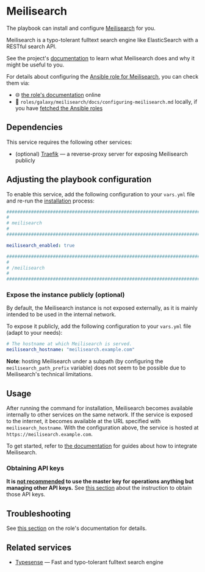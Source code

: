 <!--
SPDX-FileCopyrightText: 2020 - 2024 MDAD project contributors
SPDX-FileCopyrightText: 2020 - 2024 Slavi Pantaleev
SPDX-FileCopyrightText: 2020 Aaron Raimist
SPDX-FileCopyrightText: 2020 Chris van Dijk
SPDX-FileCopyrightText: 2020 Dominik Zajac
SPDX-FileCopyrightText: 2020 Mickaël Cornière
SPDX-FileCopyrightText: 2022 François Darveau
SPDX-FileCopyrightText: 2022 Julian Foad
SPDX-FileCopyrightText: 2022 Warren Bailey
SPDX-FileCopyrightText: 2023 Antonis Christofides
SPDX-FileCopyrightText: 2023 Felix Stupp
SPDX-FileCopyrightText: 2023 Julian-Samuel Gebühr
SPDX-FileCopyrightText: 2023 Pierre 'McFly' Marty
SPDX-FileCopyrightText: 2024 Tiz
SPDX-FileCopyrightText: 2024 - 2025 Suguru Hirahara

SPDX-License-Identifier: AGPL-3.0-or-later
-->

# Meilisearch

The playbook can install and configure [Meilisearch](https://www.meilisearch.com) for you.

Meilisearch is a typo-tolerant fulltext search engine like ElasticSearch with a RESTful search API.

See the project's [documentation](https://www.meilisearch.com/docs/learn/self_hosted/getting_started_with_self_hosted_meilisearch) to learn what Meilisearch does and why it might be useful to you.

For details about configuring the [Ansible role for Meilisearch](https://github.com/mother-of-all-self-hosting/ansible-role-meilisearch), you can check them via:
- 🌐 [the role's documentation](https://github.com/mother-of-all-self-hosting/ansible-role-meilisearch/blob/main/docs/configuring-meilisearch.md) online
- 📁 `roles/galaxy/meilisearch/docs/configuring-meilisearch.md` locally, if you have [fetched the Ansible roles](../installing.md)

## Dependencies

This service requires the following other services:

- (optional) [Traefik](traefik.md) — a reverse-proxy server for exposing Meilisearch publicly

## Adjusting the playbook configuration

To enable this service, add the following configuration to your `vars.yml` file and re-run the [installation](../installing.md) process:

```yaml
########################################################################
#                                                                      #
# meilisearch                                                          #
#                                                                      #
########################################################################

meilisearch_enabled: true

########################################################################
#                                                                      #
# /meilisearch                                                         #
#                                                                      #
########################################################################
```

### Expose the instance publicly (optional)

By default, the Meilisearch instance is not exposed externally, as it is mainly intended to be used in the internal network.

To expose it publicly, add the following configuration to your `vars.yml` file (adapt to your needs):

```yaml
# The hostname at which Meilisearch is served.
meilisearch_hostname: "meilisearch.example.com"
```

**Note**: hosting Meilisearch under a subpath (by configuring the `meilisearch_path_prefix` variable) does not seem to be possible due to Meilisearch's technical limitations.

## Usage

After running the command for installation, Meilisearch becomes available internally to other services on the same network. If the service is exposed to the internet, it becomes available at the URL specified with `meilisearch_hostname`. With the configuration above, the service is hosted at `https://meilisearch.example.com`.

To get started, refer to [the documentation](https://www.meilisearch.com/docs/learn/getting_started/what_is_meilisearch) for guides about how to integrate Meilisearch.

### Obtaining API keys

**It is [not recommended](https://www.meilisearch.com/docs/learn/security/basic_security) to use the master key for operations anything but managing other API keys.** See [this section](https://github.com/mother-of-all-self-hosting/ansible-role-meilisearch/blob/main/docs/configuring-meilisearch.md#obtaining-api-keys) about the instruction to obtain those API keys.

## Troubleshooting

See [this section](https://github.com/mother-of-all-self-hosting/ansible-role-meilisearch/blob/main/docs/configuring-meilisearch.md#troubleshooting) on the role's documentation for details.

## Related services

- [Typesense](typesense.md) — Fast and typo-tolerant fulltext search engine
